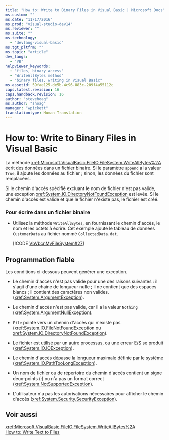 ```yaml
---
title: "How to: Write to Binary Files in Visual Basic | Microsoft Docs"
ms.custom: ""
ms.date: "11/17/2016"
ms.prod: "visual-studio-dev14"
ms.reviewer: ""
ms.suite: ""
ms.technology: 
  - "devlang-visual-basic"
ms.tgt_pltfrm: ""
ms.topic: "article"
dev_langs: 
  - "VB"
helpviewer_keywords: 
  - "files, binary access"
  - "WriteAllBytes method"
  - "binary files, writing in Visual Basic"
ms.assetid: 59fae125-de5b-4c96-883c-209f4a55112c
caps.latest.revision: 16
caps.handback.revision: 16
author: "stevehoag"
ms.author: "shoag"
manager: "wpickett"
translationtype: Human Translation
---
```

# How to: Write to Binary Files in Visual Basic
La méthode <xref:Microsoft.VisualBasic.FileIO.FileSystem.WriteAllBytes%2A> écrit des données dans un fichier binaire.  Si le paramètre `append` a la valeur `True`, il ajoute les données au fichier ; sinon, les données du fichier sont remplacées.  
  
 Si le chemin d'accès spécifié excluant le nom de fichier n'est pas valide, une exception <xref:System.IO.DirectoryNotFoundException> est levée.  Si le chemin d'accès est valide et que le fichier n'existe pas, le fichier est créé.  
  
### Pour écrire dans un fichier binaire  
  
-   Utilisez la méthode `WriteAllBytes`, en fournissant le chemin d'accès, le nom et les octets à écrire.  Cet exemple ajoute le tableau de données `CustomerData` au fichier nommé `CollectedData.dat`.  
  
     [!CODE [VbVbcnMyFileSystem#27](../CodeSnippet/VS_Snippets_VBCSharp/VbVbcnMyFileSystem#27)]  
  
## Programmation fiable  
 Les conditions ci\-dessous peuvent générer une exception.  
  
-   Le chemin d'accès n'est pas valide pour une des raisons suivantes : il s'agit d'une chaîne de longueur nulle ; il ne contient que des espaces blancs ; il contient des caractères non valides.  \(<xref:System.ArgumentException>\).  
  
-   Le chemin d'accès n'est pas valide, car il a la valeur `Nothing` \(<xref:System.ArgumentNullException>\).  
  
-   `File` pointe vers un chemin d'accès qui n'existe pas \(<xref:System.IO.FileNotFoundException> ou <xref:System.IO.DirectoryNotFoundException>\).  
  
-   Le fichier est utilisé par un autre processus, ou une erreur E\/S se produit \(<xref:System.IO.IOException>\).  
  
-   Le chemin d'accès dépasse la longueur maximale définie par le système \(<xref:System.IO.PathTooLongException>\).  
  
-   Un nom de fichier ou de répertoire du chemin d'accès contient un signe deux\-points \(:\) ou n'a pas un format correct \(<xref:System.NotSupportedException>\).  
  
-   L'utilisateur n'a pas les autorisations nécessaires pour afficher le chemin d'accès \(<xref:System.Security.SecurityException>\).  
  
## Voir aussi  
 <xref:Microsoft.VisualBasic.FileIO.FileSystem.WriteAllBytes%2A>   
 [How to: Write Text to Files](../../../../visual-basic/developing-apps/programming/drives-directories-files/how-to-write-text-to-files.md)